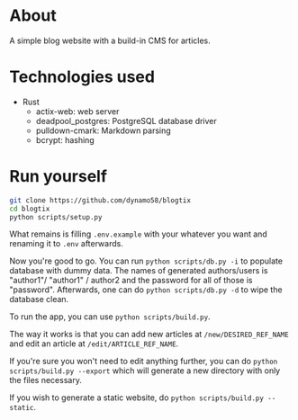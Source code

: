 # About

A simple blog website with a build-in CMS for articles.

# Technologies used

- Rust
    - actix-web: web server
    - deadpool_postgres: PostgreSQL database driver
    - pulldown-cmark: Markdown parsing
    - bcrypt: hashing

# Run yourself

```bash
git clone https://github.com/dynamo58/blogtix
cd blogtix
python scripts/setup.py
```

What remains is filling `.env.example` with your whatever you want and renaming it to `.env` afterwards.

Now you're good to go. You can run `python scripts/db.py -i` to populate database with dummy data. The names of generated authors/users is "author1"/ "author1" / author2 and the password for all of those is "password". Afterwards, one can do `python scripts/db.py -d` to wipe the database clean.

To run the app, you can use `python scripts/build.py`.

The way it works is that you can add new articles at `/new/DESIRED_REF_NAME` and edit an article at `/edit/ARTICLE_REF_NAME`.

If you're sure you won't need to edit anything further, you can do `python scripts/build.py --export` which will generate a new directory with only the files necessary.

If you wish to generate a static website, do `python scripts/build.py --static`.